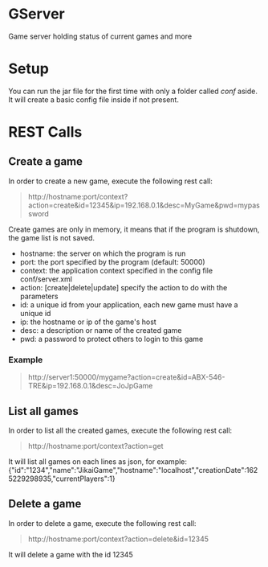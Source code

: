# GServer
Game server holding status of current games and more
# Setup
You can run the jar file for the first time with only a folder called *conf* aside. It will create a basic config file inside if not present.
# REST Calls
## Create a game
In order to create a new game, execute the following rest call:
> http://hostname:port/context?action=create&id=12345&ip=192.168.0.1&desc=MyGame&pwd=mypassword

Create games are only in memory, it means that if the program is shutdown, the game list is not saved.

* hostname: the server on which the program is run
* port: the port specified by the program (default: 50000)
* context: the application context specified in the config file conf/server.xml
* action: [create|delete|update] specify the action to do with the parameters
* id: a unique id from your application, each new game must have a unique id
* ip: the hostname or ip of the game's host
* desc: a description or name of the created game
* pwd: a password to protect others to login to this game

### Example
> http://server1:50000/mygame?action=create&id=ABX-546-TRE&ip=192.168.0.1&desc=JoJpGame

## List all games
In order to list all the created games, execute the following rest call:
> http://hostname:port/context?action=get

It will list all games on each lines as json, for example:
{"id":"1234","name":"JikaiGame","hostname":"localhost","creationDate":1625229298935,"currentPlayers":1}

## Delete a game
In order to delete a game, execute the following rest call:
> http://hostname:port/context?action=delete&id=12345

It will delete a game with the id 12345